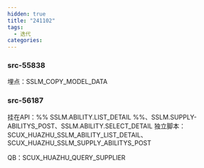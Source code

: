 ```yaml
---
hidden: true
title: "241102"
tags:
  - 迭代
categories:
---
```

### src-55838

埋点：SSLM_COPY_MODEL_DATA

### src-56187

挂在API：%% SSLM.ABILITY.LIST_DETAIL %%、SSLM.SUPPLY-ABILITYS_POST、SSLM.ABILITY.SELECT_DETAIL
独立脚本：SCUX_HUAZHU_SSLM_ABILITY_LIST_DETAIL、SCUX_HUAZHU_SSLM_SUPPLY_ABILITYS_POST

QB：SCUX_HUAZHU_QUERY_SUPPLIER

### 

### 

### 

### 

### 

### 

### 

### 

### 

### 

### 

### 